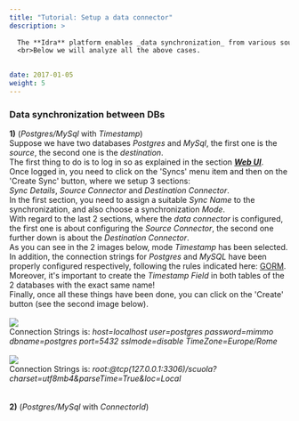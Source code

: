 ```yaml
---
title: "Tutorial: Setup a data connector"
description: >
 
  The **Idra** platform enables _data synchronization_ from various sources such as DBs, APIs, sensors, and message middleware. To enable it, needs setup a _data connector_. 
  <br>Below we will analyze all the above cases.
 

date: 2017-01-05
weight: 5
---
```


### Data synchronization between DBs
**1)** (_Postgres/MySql_ with _Timestamp_)
<br>Suppose we have two databases _Postgres_ and _MySql_, the first one is the _source_, the second one is the _destination_. 
<br>The first thing to do is to log in so as explained in the section **_[Web UI](http://localhost:1313/docs/tasks/webui/)_**.
<br>Once logged in, you need to click on the 'Syncs' menu item and then on the 'Create Sync' button, where we setup 3 sections: <br>_Sync Details_, _Source Connector_ and _Destination Connector_.
<br>In the first section, you need to assign a suitable _Sync Name_ to the synchronization, and also choose a synchronization _Mode_. 
<br>With regard to the last 2 sections, where the _data connector_ is configured, the first one is about configuring the _Source Connector_, the second one further down is about the _Destination Connector_.
<br>As you can see in the 2 images below, mode _Timestamp_ has been selected.
<br>In addition, the connection strings for _Postgres_ and _MySQL_ have been properly configured respectively, following the rules indicated here:
[GORM](https://gorm.io/docs/connecting_to_the_database.html).
<br>Moreover, it's important to create the _Timestamp Field_ in both tables of the 2 databases with the exact same name!
<br>Finally, once all these things have been done, you can click on the 'Create' button (see the second image below).
<br>
<br>![](/images/7.png)
<br>Connection Strings is: _host=localhost user=postgres password=mimmo dbname=postgres port=5432 sslmode=disable TimeZone=Europe/Rome_
<br><br>![](/images/8.png)
<br>Connection Strings is: _root:@tcp(127.0.0.1:3306)/scuola?charset=utf8mb4&parseTime=True&loc=Local_
<br><br><br>
**2)** (_Postgres/MySql_ with _ConnectorId_)

<br><br><br><br><br>




